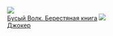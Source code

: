![](/books/sf_fantasy/Мария%20Семёнова/Бусый%20Волк.%20Берестяная%20книга.jpg)  
[Бусый Волк. Берестяная книга](/books/sf_fantasy/Мария%20Семёнова/Бусый%20Волк.%20Берестяная%20книга)
![](/books/sf_fantasy/Мария%20Семёнова/Джокер.jpg)  
[Джокер](/books/sf_fantasy/Мария%20Семёнова/Джокер)